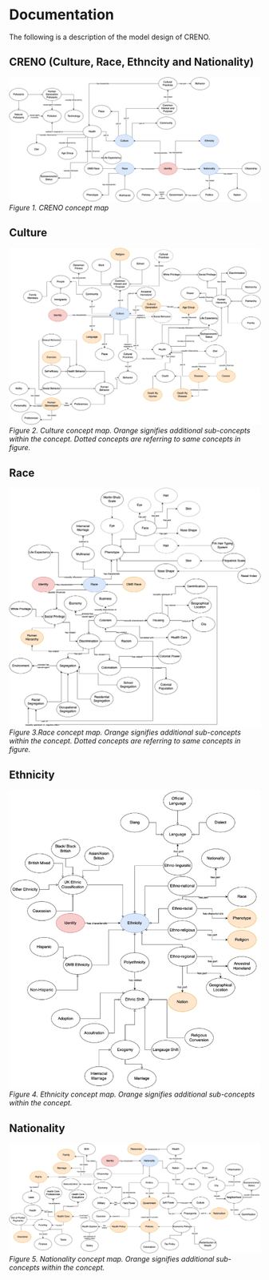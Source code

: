 # Documentation

The following is a description of the model design of CRENO. 

## CRENO (Culture, Race, Ethncity and Nationality)

![CREN](https://github.com/UTHealth-Ontology/CRENO/blob/main/doc/CRENO.png)
*Figure 1. CRENO concept map*

## Culture

![Culture](https://github.com/UTHealth-Ontology/CRENO/blob/main/doc/Culture.png)
*Figure 2. Culture concept map. Orange signifies additional sub-concepts within the concept. Dotted concepts are referring to same concepts in figure.*

## Race

![Race](https://github.com/UTHealth-Ontology/CRENO/blob/main/doc/Race.png)
*Figure 3.Race concept map. Orange signifies additional sub-concepts within the concept. Dotted concepts are referring to same concepts in figure.*

## Ethnicity

![Ethnicity](https://github.com/UTHealth-Ontology/CRENO/blob/main/doc/Ethnicity.png)
*Figure 4. Ethnicity concept map. Orange signifies additional sub-concepts within the concept.*

## Nationality

![Nationality](https://github.com/UTHealth-Ontology/CRENO/blob/main/doc/Nationality.png)
*Figure 5. Nationality concept map. Orange signifies additional sub-concepts within the concept.*